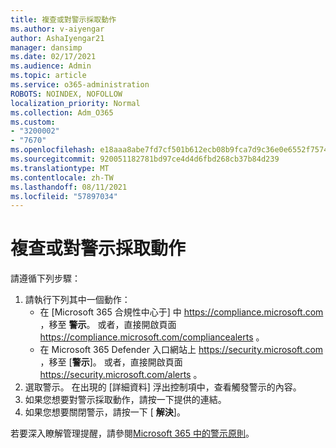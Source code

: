 ```yaml
---
title: 複查或對警示採取動作
ms.author: v-aiyengar
author: AshaIyengar21
manager: dansimp
ms.date: 02/17/2021
ms.audience: Admin
ms.topic: article
ms.service: o365-administration
ROBOTS: NOINDEX, NOFOLLOW
localization_priority: Normal
ms.collection: Adm_O365
ms.custom:
- "3200002"
- "7670"
ms.openlocfilehash: e18aaa8abe7fd7cf501b612ecb08b9fca7d9c36e0e6552f75742beb770063e93
ms.sourcegitcommit: 920051182781bd97ce4d4d6fbd268cb37b84d239
ms.translationtype: MT
ms.contentlocale: zh-TW
ms.lasthandoff: 08/11/2021
ms.locfileid: "57897034"
---
```

# <a name="review-or-act-on-an-alert"></a>複查或對警示採取動作

請遵循下列步驟：

1. 請執行下列其中一個動作：
   - 在 [Microsoft 365 合規性中心于] 中 <https://compliance.microsoft.com> ，移至 **警示**。 或者，直接開啟頁面 <https://compliance.microsoft.com/compliancealerts> 。
   - 在 Microsoft 365 Defender 入口網站上 <https://security.microsoft.com> ，移至 [**警示**]。 或者，直接開啟頁面 <https://security.microsoft.com/alerts> 。
2. 選取警示。 在出現的 [詳細資料] 浮出控制項中，查看觸發警示的內容。
3. 如果您想要對警示採取動作，請按一下提供的連結。
4. 如果您想要關閉警示，請按一下 [ **解決**]。

若要深入瞭解管理提醒，請參閱[Microsoft 365 中的警示原則](https://docs.microsoft.com/microsoft-365/compliance/alert-policies)。
